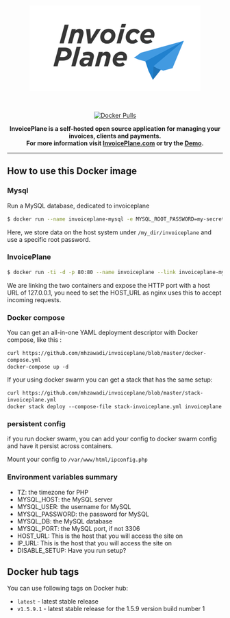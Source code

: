 <p align="center">
  <img src="https://github.com/InvoicePlane/InvoicePlane/raw/master/assets/core/img/logo_400x200.png">
</p>
<p>&nbsp;</p>
<p align="center"><a href="https://hub.docker.com/r/mhzawadi/invoiceplane"><img alt="Docker Pulls" src="https://img.shields.io/docker/pulls/mhzawadi/invoiceplane.svg"></a></p>
<p align="center" bgcolor="#429ae1"><b>InvoicePlane is a self-hosted open source application for managing your invoices, clients and payments.<br>
  For more information visit <a href="https://invoiceplane.com">InvoicePlane.com</a> or try the <a href="https://demo.invoiceplane.com">Demo</a>.</b></p>

---

## How to use this Docker image

### Mysql

Run a MySQL database, dedicated to invoiceplane

```bash
$ docker run --name invoiceplane-mysql -e MYSQL_ROOT_PASSWORD=my-secret-pw -v /my_dir/invoiceplane:/var/lib/mysql -d mysql:5.6
```

Here, we store data on the host system under `/my_dir/invoiceplane` and use a specific root password.

### InvoicePlane

```bash
$ docker run -ti -d -p 80:80 --name invoiceplane --link invoiceplane-mysql:mysql -e HOST_URL=127.0.0.1 mhzawadi/invoiceplane
```

We are linking the two containers and expose the HTTP port with a host URL of 127.0.0.1, you need to set the HOST_URL as nginx uses this to accept incoming requests.

### Docker compose

You can get an all-in-one YAML deployment descriptor with Docker compose, like this :

```
curl https://github.com/mhzawadi/invoiceplane/blob/master/docker-compose.yml
docker-compose up -d
```

If your using docker swarm you can get a stack that has the same setup:

```
curl https://github.com/mhzawadi/invoiceplane/blob/master/stack-invoiceplane.yml
docker stack deploy --compose-file stack-invoiceplane.yml invoiceplane
```

### persistent config

if you run docker swarm, you can add your config to docker swarm config and have it persist across containers.

Mount your config to `/var/www/html/ipconfig.php`

### Environment variables summary

- TZ: the timezone for PHP
- MYSQL_HOST: the MySQL server
- MYSQL_USER: the username for MySQL
- MYSQL_PASSWORD: the password for MySQL
- MYSQL_DB: the MySQL database
- MYSQL_PORT: the MySQL port, if not 3306
- HOST_URL: This is the host that you will access the site on
- IP_URL: This is the host that you will access the site on
- DISABLE_SETUP: Have you run setup?

## Docker hub tags

You can use following tags on Docker hub:

* `latest` - latest stable release
* `v1.5.9.1` - latest stable release for the 1.5.9 version build number 1
